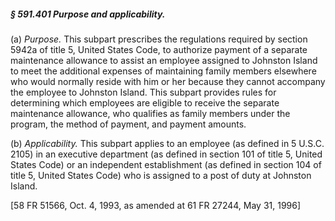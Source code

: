 ##### § 591.401 Purpose and applicability. #####

(a) *Purpose.* This subpart prescribes the regulations required by section 5942a of title 5, United States Code, to authorize payment of a separate maintenance allowance to assist an employee assigned to Johnston Island to meet the additional expenses of maintaining family members elsewhere who would normally reside with him or her because they cannot accompany the employee to Johnston Island. This subpart provides rules for determining which employees are eligible to receive the separate maintenance allowance, who qualifies as family members under the program, the method of payment, and payment amounts.

(b) *Applicability.* This subpart applies to an employee (as defined in 5 U.S.C. 2105) in an executive department (as defined in section 101 of title 5, United States Code) or an independent establishment (as defined in section 104 of title 5, United States Code) who is assigned to a post of duty at Johnston Island.

[58 FR 51566, Oct. 4, 1993, as amended at 61 FR 27244, May 31, 1996]